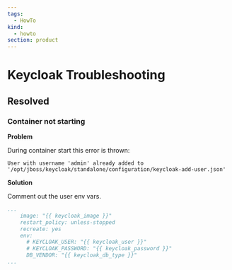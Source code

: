 ```yaml
---
tags:
  - HowTo
kind:
  - howto
section: product
---
```

# Keycloak Troubleshooting

## Resolved

### Container not starting

**Problem**

During container start this error is thrown:

`User with username 'admin' already added to '/opt/jboss/keycloak/standalone/configuration/keycloak-add-user.json'`

**Solution**

Comment out the user env vars.

```yml
...
    image: "{{ keycloak_image }}"
    restart_policy: unless-stopped
    recreate: yes
    env:
      # KEYCLOAK_USER: "{{ keycloak_user }}"
      # KEYCLOAK_PASSWORD: "{{ keycloak_password }}"
      DB_VENDOR: "{{ keycloak_db_type }}"
...
```